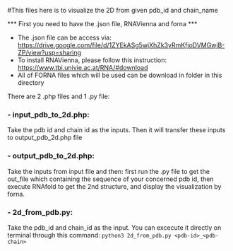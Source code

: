 #This files here is to visualize the 2D from given pdb_id and chain_name

  *** First you need to have the .json file, RNAVienna and forna ***
- The .json file can be access via: https://drive.google.com/file/d/1ZYEkASg5wjXhZk3yRmKfjoDVMGwjB-ZP/view?usp=sharing
- To install RNAVienna, please follow this instruction: https://www.tbi.univie.ac.at/RNA/#download 
- All of FORNA files which will be used can be download in <htdocs> folder in this directory
  
There are 2 .php files and 1 .py file:
  ### - input_pdb_to_2d.php: 
Take the pdb id and chain id as the inputs. Then it will transfer these inputs to output_pdb_2d.php file
  
  ### - output_pdb_to_2d.php:
Take the inputs from input file and then: first run the .py file to get the out_file which containing the sequence of your concerned pdb id, then execute RNAfold to get the 2nd structure, and display the visualization by forna.
  
  ### - 2d_from_pdb.py:
Take the pdb_id and chain_id as the input. You can excecute it directly on terminal through this command:
  `python3 2d_from_pdb.py <pdb-id>_<pdb-chain>`
  
  

